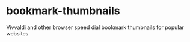 # bookmark-thumbnails
 Vivvaldi and other browser speed dial bookmark thumbnails for popular websites
